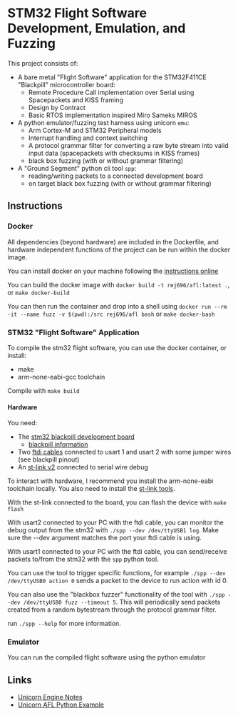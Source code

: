 # STM32 Flight Software Development, Emulation, and Fuzzing
This project consists of:
- A bare metal "Flight Software" application for the STM32F411CE "Blackpill" microcontroller board:
    - Remote Procedure Call implementation over Serial using Spacepackets and KISS framing
    - Design by Contract
    - Basic RTOS implementation inspired Miro Sameks MIROS
- A python emulator/fuzzing test harness using unicorn `emu`:
    - Arm Cortex-M and STM32 Peripheral models
    - Interrupt handling and context switching
    - A protocol grammar filter for converting a raw byte stream into valid input data (spacepackets with checksums in KISS frames)
    - black box fuzzing (with or without grammar filtering)
- A "Ground Segment" python cli tool `spp`:
    - reading/writing packets to a connected development board
    - on target black box fuzzing (with or without grammar filtering)

## Instructions
### Docker
All dependencies (beyond hardware) are included in the Dockerfile, and hardware
independent functions of the project can be run within the docker image.

You can install docker on your machine following the [instructions online](https://docs.docker.com/engine/install/)

You can build the docker image with `docker build -t rej696/afl:latest .`, or `make docker-build`

You can then run the container and drop into a shell using
`docker run --rm -it --name fuzz -v $(pwd):/src rej696/afl bash` or `make docker-bash`

### STM32 "Flight Software" Application
To compile the stm32 flight software, you can use the docker container, or install:
- make
- arm-none-eabi-gcc toolchain

Compile with `make build`

#### Hardware
You need:
- The [stm32 blackpill development board](https://thepihut.com/products/stm32f411-blackpill-development-board)
    - [blackpill information](https://stm32-base.org/boards/STM32F411CEU6-WeAct-Black-Pill-V2.0.html)
- Two [ftdi cables](https://thepihut.com/products/ftdi-serial-ttl-232-usb-cable) connected to usart 1 and usart 2 with some jumper wires (see blackpill pinout)
- An [st-link v2](https://thepihut.com/products/st-link-stm8-stm32-v2-programmer-emulator) connected to serial wire debug

To interact with hardware, I recommend you install the arm-none-eabi toolchain locally.
You also need to install the [st-link tools](https://github.com/stlink-org/stlink).

With the st-link connected to the board, you can flash the device with `make flash`

With usart2 connected to your PC with the ftdi cable, you can monitor the debug
output from the stm32 with `./spp --dev /dev/ttyUSB1 log`. Make sure the --dev
argument matches the port your ftdi cable is using.

With usart1 connected to your PC with the ftdi cable, you can send/receive
packets to/from the stm32 with the `spp` python tool.

You can use the tool to trigger specific functions, for example `./spp --dev
/dev/ttyUSB0 action 0` sends a packet to the device to run action with id 0.

You can also use the "blackbox fuzzer" functionality of the tool with `./spp
--dev /dev/ttyUSB0 fuzz --timeout 5`. This will periodically send packets
created from a random bytestream through the protocol grammar filter.

run `./spp --help` for more information.

### Emulator
You can run the compiled flight software using the python emulator










## Links
- [Unicorn Engine Notes](https://github.com/alexander-hanel/unicorn-engine-notes)
- [Unicorn AFL Python Example](https://github.com/AFLplusplus/AFLplusplus/tree/stable/unicorn_mode/samples/python_simple)
